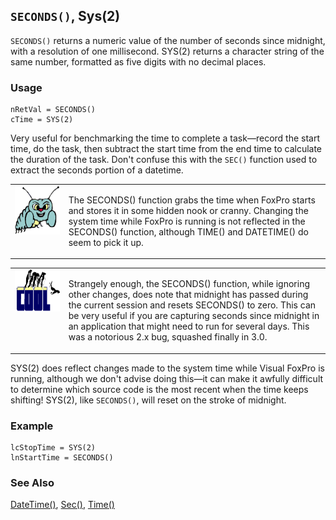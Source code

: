 ## `SECONDS()`, Sys(2)

`SECONDS()` returns a numeric value of the number of seconds since midnight, with a resolution of one millisecond. SYS(2) returns a character string of the same number, formatted as five digits with no decimal places.

### Usage

```foxpro
nRetVal = SECONDS()
cTime = SYS(2)
```

Very useful for benchmarking the time to complete a task&mdash;record the start time, do the task, then subtract the start time from the end time to calculate the duration of the task. Don't confuse this with the `SEC()` function used to extract the seconds portion of a datetime.

<table>
<tr>
  <td width="17%" valign="top">
<img width="94" height="78" src="bug.gif">
  </td>
  <td width="83%">
  <p>The SECONDS() function grabs the time when FoxPro starts and stores it in some hidden nook or cranny. Changing the system time while FoxPro is running is not reflected in the SECONDS() function, although TIME() and DATETIME() do seem to pick it up.</p>
  </td>
 </tr>
</table>

<table>
<tr>
  <td width="17%" valign="top">
<img width="114" height="67" src="cool.gif">
  </td>
  <td width="83%">
  <p>Strangely enough, the SECONDS() function, while ignoring other changes, does note that midnight has passed during the current session and resets SECONDS() to zero. This can be very useful if you are capturing seconds since midnight in an application that might need to run for several days. This was a notorious 2.x bug, squashed finally in 3.0. </p>
  </td>
 </tr>
</table>

SYS(2) does reflect changes made to the system time while Visual FoxPro is running, although we don't advise doing this&mdash;it can make it awfully difficult to determine which source code is the most recent when the time keeps shifting! SYS(2), like `SECONDS()`, will reset on the stroke of midnight.

### Example

```foxpro
lcStopTime = SYS(2)
lnStartTime = SECONDS()
```
### See Also

[DateTime()](s4g031.md), [Sec()](s4g279.md), [Time()](s4g031.md)